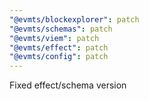 ```yaml
---
"@evmts/blockexplorer": patch
"@evmts/schemas": patch
"@evmts/viem": patch
"@evmts/effect": patch
"@evmts/config": patch
---
```


Fixed effect/schema version
